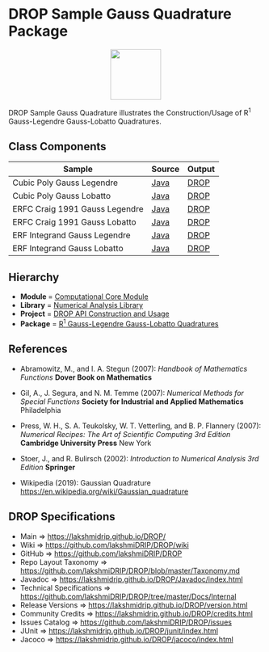 # DROP Sample Gauss Quadrature Package

<p align="center"><img src="https://github.com/lakshmiDRIP/DROP/blob/master/DRIP_Logo.gif?raw=true" width="100"></p>

DROP Sample Gauss Quadrature illustrates the Construction/Usage of R<sup>1</sup> Gauss-Legendre Gauss-Lobatto Quadratures.


## Class Components

 |     Sample     | Source | Output |
 |----------------|--------|--------|
 | Cubic Poly Gauss Legendre | [Java](https://github.com/lakshmiDRIP/DROP/tree/master/src/main/java/org/drip/sample/gaussquadrature/CubicPolyGaussLegendre.java) | [DROP](https://github.com/lakshmiDRIP/DROP/blob/master/drop/org/drip/sample/gaussquadrature/CubicPolyGaussLegendre.drop) |
 | Cubic Poly Gauss Lobatto | [Java](https://github.com/lakshmiDRIP/DROP/tree/master/src/main/java/org/drip/sample/gaussquadrature/CubicPolyGaussLobatto.java) | [DROP](https://github.com/lakshmiDRIP/DROP/blob/master/drop/org/drip/sample/gaussquadrature/CubicPolyGaussLobatto.drop) |
 | ERFC Craig 1991 Gauss Legendre | [Java](https://github.com/lakshmiDRIP/DROP/tree/master/src/main/java/org/drip/sample/gaussquadrature/ERFCCraig1991GaussLegendre.java) | [DROP](https://github.com/lakshmiDRIP/DROP/blob/master/drop/org/drip/sample/gaussquadrature/ERFCCraig1991GaussLegendre.drop) |
 | ERFC Craig 1991 Gauss Lobatto | [Java](https://github.com/lakshmiDRIP/DROP/tree/master/src/main/java/org/drip/sample/gaussquadrature/ERFCCraig1991GaussLobatto.java) | [DROP](https://github.com/lakshmiDRIP/DROP/blob/master/drop/org/drip/sample/gaussquadrature/ERFCCraig1991GaussLobatto.drop) |
 | ERF Integrand Gauss Legendre | [Java](https://github.com/lakshmiDRIP/DROP/tree/master/src/main/java/org/drip/sample/gaussquadrature/ERFIntegrandGaussLegendre.java) | [DROP](https://github.com/lakshmiDRIP/DROP/blob/master/drop/org/drip/sample/gaussquadrature/ERFIntegrandGaussLegendre.drop) |
 | ERF Integrand Gauss Lobatto | [Java](https://github.com/lakshmiDRIP/DROP/tree/master/src/main/java/org/drip/sample/gaussquadrature/ERFIntegrandGaussLobatto.java) | [DROP](https://github.com/lakshmiDRIP/DROP/blob/master/drop/org/drip/sample/gaussquadrature/ERFIntegrandGaussLobatto.drop) |


## Hierarchy

 <ul>
	<li><b>Module </b> = <a href = "https://github.com/lakshmiDRIP/DROP/tree/master/ComputationalCore.md">Computational Core Module</a></li>
	<li><b>Library</b> = <a href = "https://github.com/lakshmiDRIP/DROP/tree/master/NumericalAnalysisLibrary.md">Numerical Analysis Library</a></li>
	<li><b>Project</b> = <a href = "https://github.com/lakshmiDRIP/DROP/tree/master/src/main/java/org/drip/sample/README.md">DROP API Construction and Usage</a></li>
	<li><b>Package</b> = <a href = "https://github.com/lakshmiDRIP/DROP/tree/master/src/main/java/org/drip/numerical/gaussquadrature/README.md">R<sup>1</sup> Gauss-Legendre Gauss-Lobatto Quadratures</a></li>
 </ul>


## References

 * Abramowitz, M., and I. A. Stegun (2007): <i>Handbook of Mathematics Functions</i> <b>Dover Book on Mathematics</b>

 * Gil, A., J. Segura, and N. M. Temme (2007): <i>Numerical Methods for Special Functions</i> <b>Society for Industrial and Applied Mathematics</b> Philadelphia

 * Press, W. H., S. A. Teukolsky, W. T. Vetterling, and B. P. Flannery (2007): <i>Numerical Recipes: The Art of Scientific Computing 3rd Edition</i> <b>Cambridge University Press</b> New York

 * Stoer, J., and R. Bulirsch (2002): <i>Introduction to Numerical Analysis 3rd Edition</i> <b>Springer</b>

 * Wikipedia (2019): Gaussian Quadrature https://en.wikipedia.org/wiki/Gaussian_quadrature


## DROP Specifications

 * Main                     => https://lakshmidrip.github.io/DROP/
 * Wiki                     => https://github.com/lakshmiDRIP/DROP/wiki
 * GitHub                   => https://github.com/lakshmiDRIP/DROP
 * Repo Layout Taxonomy     => https://github.com/lakshmiDRIP/DROP/blob/master/Taxonomy.md
 * Javadoc                  => https://lakshmidrip.github.io/DROP/Javadoc/index.html
 * Technical Specifications => https://github.com/lakshmiDRIP/DROP/tree/master/Docs/Internal
 * Release Versions         => https://lakshmidrip.github.io/DROP/version.html
 * Community Credits        => https://lakshmidrip.github.io/DROP/credits.html
 * Issues Catalog           => https://github.com/lakshmiDRIP/DROP/issues
 * JUnit                    => https://lakshmidrip.github.io/DROP/junit/index.html
 * Jacoco                   => https://lakshmidrip.github.io/DROP/jacoco/index.html
